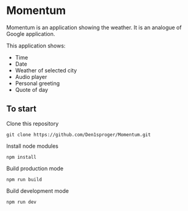 # Momentum
Momentum is an application showing the weather. It is an analogue of Google application.


This application shows:
* Time
* Date
* Weather of selected city
* Audio player
* Personal greeting
* Quote of day

## To start
Clone this repository
```
git clone https://github.com/Den1sproger/Momentum.git
```

Install node modules
```
npm install
```

Build production mode
```
npm run build
```

Build development mode
```
npm run dev
```

